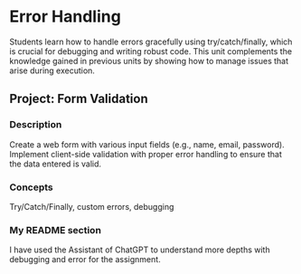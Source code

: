 # Error Handling

Students learn how to handle errors gracefully using try/catch/finally, which is crucial for debugging and writing robust code. This unit complements the knowledge gained in previous units by showing how to manage issues that arise during execution.

## Project: Form Validation

### Description

Create a web form with various input fields (e.g., name, email, password). Implement client-side validation with proper error handling to ensure that the data entered is valid.

### Concepts

Try/Catch/Finally, custom errors, debugging 

### My README section

I have used the Assistant of ChatGPT to understand more depths with debugging and error for the assignment. 